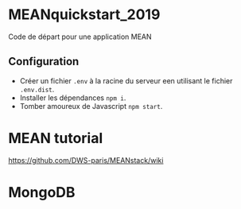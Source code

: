 # MEANquickstart_2019

Code de départ pour une application MEAN

## Configuration

- Créer un fichier `.env` à la racine du serveur een utilisant le fichier `.env.dist`.
- Installer les dépendances `npm i`.
- Tomber amoureux de Javascript `npm start`.

# MEAN tutorial 

https://github.com/DWS-paris/MEANstack/wiki


# MongoDB 
